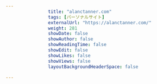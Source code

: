 ---
                title: "alanctanner.com"
                tags: [パーソナルサイト]
                externalUrl: "https://alanctanner.com/"
                weight: 281
                showDate: false
                showAuthor: false
                showReadingTime: false
                showEdit: false
                showLikes: false
                showViews: false
                layoutBackgroundHeaderSpace: false
                ---

